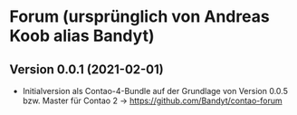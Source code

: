# Forum (ursprünglich von Andreas Koob alias Bandyt)

## Version 0.0.1 (2021-02-01)

* Initialversion als Contao-4-Bundle auf der Grundlage von Version 0.0.5 bzw. Master für Contao 2 -> https://github.com/Bandyt/contao-forum
